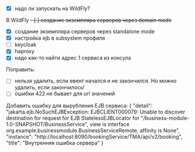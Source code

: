 - [x] надо ли запускать на WildFly?





В WildFly
~~- [ ] создание экземпляра серверов через domain mode~~
- [x] создание экземпляра серверов через standalone mode
- [x] настройка ejb в subsystem профиля
- [ ] keycloak
- [x] haproxy
- [x] надо как-то найти адрес 1 сервиса из консула

Поправить:
- [ ] нельзя удалить, если евент начался и не закончился. Но можно удалить, если закончилось!
- [ ] ошибки 422 не бывает для url значений

Добавить ошибку для вырубления EJB сервиса:
{
"detail": "jakarta.ejb.NoSuchEJBException: EJBCLIENT000079: Unable to discover destination for request for EJB StatelessEJBLocator for \"/business-module-1.0-SNAPSHOT/BusinessService\", view is interface org.example.businessmodule.BusinessServiceRemote, affinity is None",
"instance": "http://localhost:8090/bookingService/TMA/api/v2/booking",
"title": "Внутренняя ошибка сервера"
}